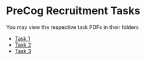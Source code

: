 # PreCog Recruitment Tasks

You may view the respective task PDFs in their folders

- [Task 1](./task_1_paper_summary)
- [Task 2](./task_2_social_media_data_analysis)
- [Task 3](./task_3_data_parsing_and_storage)
